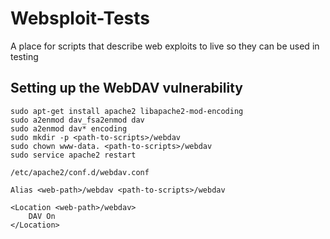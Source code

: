 Websploit-Tests
===============

A place for scripts that describe web exploits to live so they can be used in testing

## Setting up the WebDAV vulnerability

```
sudo apt-get install apache2 libapache2-mod-encoding
sudo a2enmod dav_fsa2enmod dav
sudo a2enmod dav* encoding
sudo mkdir -p <path-to-scripts>/webdav
sudo chown www-data. <path-to-scripts>/webdav
sudo service apache2 restart
```

```/etc/apache2/conf.d/webdav.conf```

```
Alias <web-path>/webdav <path-to-scripts>/webdav

<Location <web-path>/webdav>
    DAV On
</Location>

```